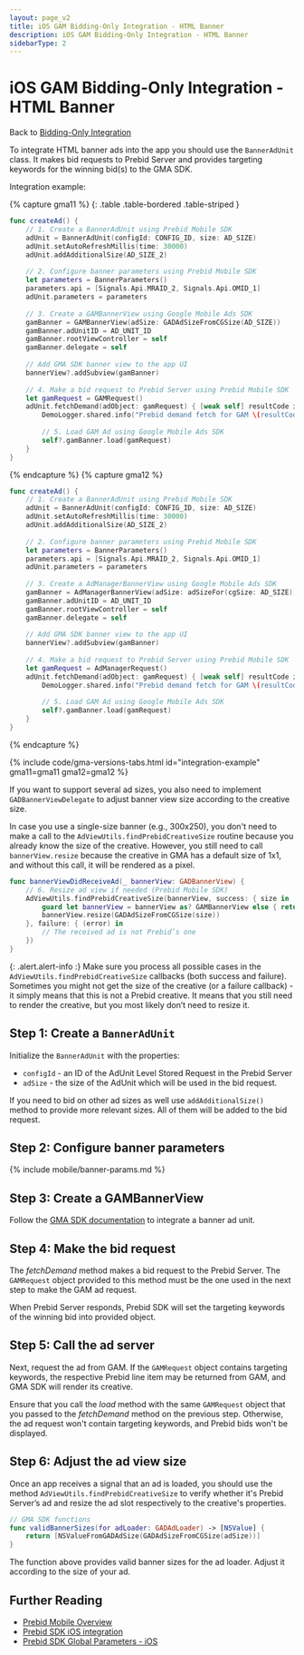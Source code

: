 ```yaml
---
layout: page_v2
title: iOS GAM Bidding-Only Integration - HTML Banner
description: iOS GAM Bidding-Only Integration - HTML Banner
sidebarType: 2
---
```


# iOS GAM Bidding-Only Integration - HTML Banner

Back to [Bidding-Only Integration](/prebid-mobile/pbm-api/ios/ios-sdk-integration-gam-original-api.html#adunit-specific-instructions)

To integrate HTML banner ads into the app you should use the `BannerAdUnit` class. It makes bid requests to Prebid Server and provides targeting keywords for the winning bid(s) to the GMA SDK.

Integration example:

{% capture gma11 %}
{: .table .table-bordered .table-striped }

```swift
func createAd() {
    // 1. Create a BannerAdUnit using Prebid Mobile SDK
    adUnit = BannerAdUnit(configId: CONFIG_ID, size: AD_SIZE)
    adUnit.setAutoRefreshMillis(time: 30000)
    adUnit.addAdditionalSize(AD_SIZE_2)
    
    // 2. Configure banner parameters using Prebid Mobile SDK
    let parameters = BannerParameters()
    parameters.api = [Signals.Api.MRAID_2, Signals.Api.OMID_1]
    adUnit.parameters = parameters
    
    // 3. Create a GAMBannerView using Google Mobile Ads SDK
    gamBanner = GAMBannerView(adSize: GADAdSizeFromCGSize(AD_SIZE))
    gamBanner.adUnitID = AD_UNIT_ID
    gamBanner.rootViewController = self
    gamBanner.delegate = self
    
    // Add GMA SDK banner view to the app UI
    bannerView?.addSubview(gamBanner)
    
    // 4. Make a bid request to Prebid Server using Prebid Mobile SDK
    let gamRequest = GAMRequest()
    adUnit.fetchDemand(adObject: gamRequest) { [weak self] resultCode in
        DemoLogger.shared.info("Prebid demand fetch for GAM \(resultCode.name())")
        
        // 5. Load GAM Ad using Google Mobile Ads SDK
        self?.gamBanner.load(gamRequest)
    }
}
```

{% endcapture %}
{% capture gma12 %}

```swift
func createAd() {
    // 1. Create a BannerAdUnit using Prebid Mobile SDK
    adUnit = BannerAdUnit(configId: CONFIG_ID, size: AD_SIZE)
    adUnit.setAutoRefreshMillis(time: 30000)
    adUnit.addAdditionalSize(AD_SIZE_2)
    
    // 2. Configure banner parameters using Prebid Mobile SDK
    let parameters = BannerParameters()
    parameters.api = [Signals.Api.MRAID_2, Signals.Api.OMID_1]
    adUnit.parameters = parameters
    
    // 3. Create a AdManagerBannerView using Google Mobile Ads SDK
    gamBanner = AdManagerBannerView(adSize: adSizeFor(cgSize: AD_SIZE))
    gamBanner.adUnitID = AD_UNIT_ID
    gamBanner.rootViewController = self
    gamBanner.delegate = self
    
    // Add GMA SDK banner view to the app UI
    bannerView?.addSubview(gamBanner)
    
    // 4. Make a bid request to Prebid Server using Prebid Mobile SDK
    let gamRequest = AdManagerRequest()
    adUnit.fetchDemand(adObject: gamRequest) { [weak self] resultCode in
        DemoLogger.shared.info("Prebid demand fetch for GAM \(resultCode.name())")
        
        // 5. Load GAM Ad using Google Mobile Ads SDK
        self?.gamBanner.load(gamRequest)
    }
}
```

{% endcapture %}

{% include code/gma-versions-tabs.html id="integration-example" gma11=gma11 gma12=gma12 %}

If you want to support several ad sizes, you also need to implement `GADBannerViewDelegate` to adjust banner view size according to the creative size.

In case you use a single-size banner (e.g., 300x250), you don't need to make a call to the `AdViewUtils.findPrebidCreativeSize` routine because you already know the size of the creative. However, you still need to call `bannerView.resize` because the creative in GMA has a default size of 1x1, and without this call, it will be rendered as a pixel.

```swift
func bannerViewDidReceiveAd(_ bannerView: GADBannerView) {
    // 6. Resize ad view if needed (Prebid Mobile SDK)
    AdViewUtils.findPrebidCreativeSize(bannerView, success: { size in
        guard let bannerView = bannerView as? GAMBannerView else { return }
        bannerView.resize(GADAdSizeFromCGSize(size))
    }, failure: { (error) in
        // The received ad is not Prebid’s one 
    })
}
```

{: .alert.alert-info :}
Make sure you process all possible cases in the  `AdViewUtils.findPrebidCreativeSize` callbacks (both success and failure).  Sometimes you might not get the size of the creative (or a failure callback) - it simply means that this is not a Prebid creative.  It means that you still need to render the creative, but you most likely don’t need to resize it.

## Step 1: Create a `BannerAdUnit`

Initialize the `BannerAdUnit` with the properties:

- `configId` - an ID of the AdUnit Level Stored Request in the Prebid Server
- `adSize` - the size of the AdUnit which will be used in the bid request.

If you need to bid on other ad sizes as well use `addAdditionalSize()` method to provide more relevant sizes. All of them will be added to the bid request. 

## Step 2: Configure banner parameters

{% include mobile/banner-params.md %}

## Step 3: Create a GAMBannerView

Follow the [GMA SDK documentation](https://developers.google.com/ad-manager/mobile-ads-sdk/ios/banner) to integrate a banner ad unit. 

## Step 4: Make the bid request

The _fetchDemand_ method makes a bid request to the Prebid Server. The `GAMRequest` object provided to this method must be the one used in the next step to make the GAM ad request.

When Prebid Server responds, Prebid SDK will set the targeting keywords of the winning bid into provided object.

## Step 5: Call the ad server

Next, request the ad from GAM. If the `GAMRequest` object contains targeting keywords, the respective Prebid line item may be returned from GAM, and GMA SDK will render its creative. 

Ensure that you call the _load_ method with the same `GAMRequest` object that you passed to the _fetchDemand_ method on the previous step. Otherwise, the ad request won't contain targeting keywords, and Prebid bids won't be displayed.

## Step 6: Adjust the ad view size

Once an app receives a signal that an ad is loaded, you should use the method `AdViewUtils.findPrebidCreativeSize` to verify whether it's Prebid Server’s ad and resize the ad slot respectively to the creative's properties. 

```swift
// GMA SDK functions
func validBannerSizes(for adLoader: GADAdLoader) -> [NSValue] {
    return [NSValueFromGADAdSize(GADAdSizeFromCGSize(adSize))]
}
```

The function above provides valid banner sizes for the ad loader. Adjust it according to the size of your ad.

## Further Reading

- [Prebid Mobile Overview](/prebid-mobile/prebid-mobile.html)
- [Prebid SDK iOS integration](/prebid-mobile/pbm-api/ios/code-integration-ios.html)
- [Prebid SDK Global Parameters - iOS](/prebid-mobile/pbm-api/ios/pbm-targeting-ios.html)

